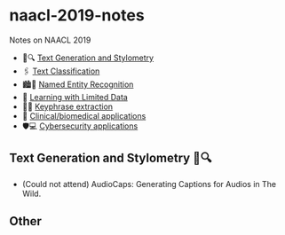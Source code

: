 # naacl-2019-notes
Notes on NAACL 2019


- :memo::mag: [Text Generation and Stylometry](#text-generation-and-stylometry)
- :paperclips: [Text Classification](#text-classification)
- :cityscape::boy: [Named Entity Recognition](#named-entity-recognition)
- :bowling: [Learning with Limited Data](#learning-with-limited-data)
- :key::book: [Keyphrase extraction](#keyphrase-extraction)
- :hospital: [Clinical/biomedical applications](#clinical-biomedical-applications)
- :shield::computer: [Cybersecurity applications](#cybersecurity-applications)


## Text Generation and Stylometry :memo::mag:

- (Could not attend) AudioCaps: Generating Captions for Audios in The Wild. 


## Other

